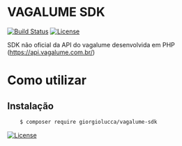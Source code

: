 # VAGALUME SDK

[![Build Status][travis-image]][travis-url] [![License][license-url]][packagist-url]

SDK não oficial da API do vagalume desenvolvida em PHP (https://api.vagalume.com.br/)

# Como utilizar

## Instalação

```sh
    $ composer require giorgiolucca/vagalume-sdk
```

[license-url]: https://poser.pugx.org/giorgiolucca/vagalume-sdk/license
[packagist-url]: https://packagist.org/packages/giorgiolucca/vagalume-sdk
[travis-image]: https://travis-ci.org/giorgiolucca/vagalume-sdk.svg?branch=master
[travis-url]: https://travis-ci.org/giorgiolucca/vagalume-sdk

[![License](https://poser.pugx.org/giorgiolucca/vagalume-sdk/license)](https://packagist.org/packages/giorgiolucca/vagalume-sdk)